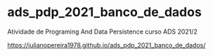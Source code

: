 # ads_pdp_2021_banco_de_dados
Atividade de Programing And Data Persistence curso ADS 2021/2

https://julianopereira1978.github.io/ads_pdp_2021_banco_de_dados/
